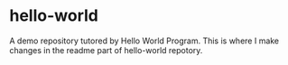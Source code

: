# hello-world
A demo repository tutored by Hello World Program. 
This is where I make changes in the readme part of hello-world repotory.
